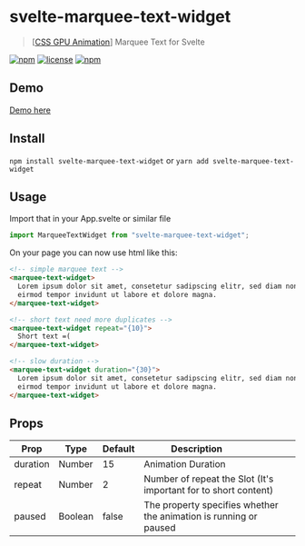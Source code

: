 # svelte-marquee-text-widget

> [[CSS GPU Animation](https://www.smashingmagazine.com/2016/12/gpu-animation-doing-it-right/)] Marquee Text for Svelte

[![npm](https://img.shields.io/npm/v/svelte-marquee-text-widget.svg?style=for-the-badge)](https://www.npmjs.com/package/svelte-marquee-text-widget)
[![license](https://img.shields.io/github/license/mashape/apistatus.svg?style=for-the-badge)](https://github.com/borakilicoglu/svelte-marquee-text-widget/blob/master/LICENSE.md)
[![npm](https://img.shields.io/npm/dt/svelte-marquee-text-widget.svg?style=for-the-badge)](https://www.npmjs.com/package/svelte-marquee-text-widget)

## Demo

[Demo here](https://borakilicoglu.github.io/svelte-marquee-text-widget/)

## Install

`npm install svelte-marquee-text-widget` or `yarn add svelte-marquee-text-widget`

## Usage

Import that in your App.svelte or similar file

```js
import MarqueeTextWidget from "svelte-marquee-text-widget";
```

On your page you can now use html like this:

```html
<!-- simple marquee text -->
<marquee-text-widget>
  Lorem ipsum dolor sit amet, consetetur sadipscing elitr, sed diam nonumy
  eirmod tempor invidunt ut labore et dolore magna.
</marquee-text-widget>

<!-- short text need more duplicates -->
<marquee-text-widget repeat="{10}">
  Short text =(
</marquee-text-widget>

<!-- slow duration -->
<marquee-text-widget duration="{30}">
  Lorem ipsum dolor sit amet, consetetur sadipscing elitr, sed diam nonumy
  eirmod tempor invidunt ut labore et dolore magna.
</marquee-text-widget>
```

## Props

| Prop     | Type    | Default | Description &nbsp;&nbsp;&nbsp;&nbsp;&nbsp;&nbsp;&nbsp;&nbsp;&nbsp;&nbsp;&nbsp;&nbsp;&nbsp;&nbsp;&nbsp;&nbsp; |
| -------- | ------- | ------- | ------------------------------------------------------------------------------------------------------------ |
| duration | Number  | 15      | Animation Duration                                                                                           |
| repeat   | Number  | 2       | Number of repeat the Slot (It's important for to short content)                                              |
| paused   | Boolean | false   | The property specifies whether the animation is running or paused                                            |
